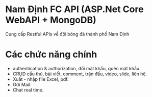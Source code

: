 # Nam Định FC API (ASP.Net Core WebAPI + MongoDB)
Cung cấp Restful APIs về đội bóng đá thành phố Nam Định
# Các chức năng chính
- authentication & authorization, đổi mật khẩu, quên mật khẩu.
- CRUD cầu thủ, bài viết, comment, trận đấu, video, slide, liên hệ.
- Xuất - nhập file Excel, pdf.
- Gửi Mail.
- Chat real time.
